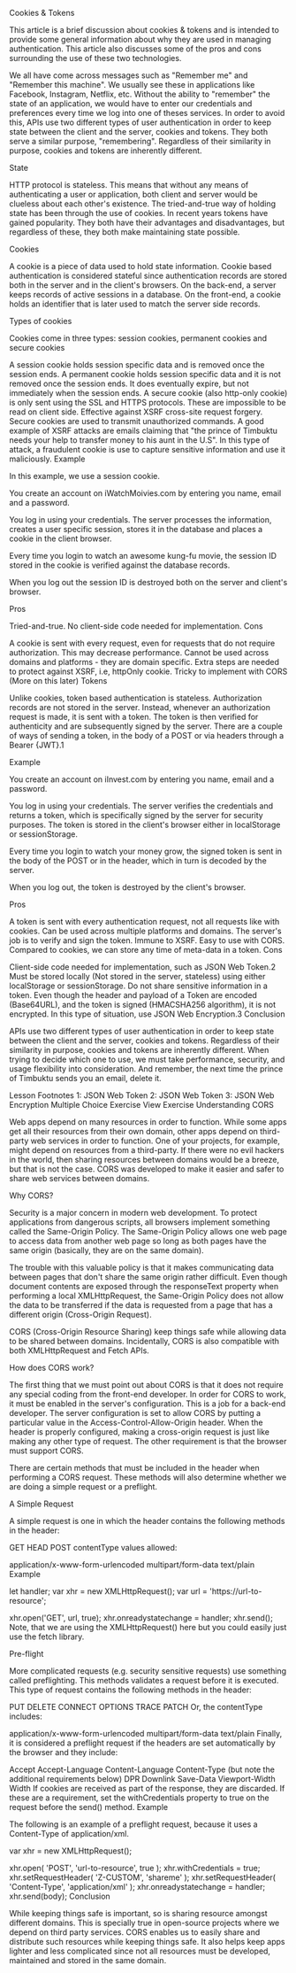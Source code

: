 Cookies & Tokens  

This article is a brief discussion about cookies & tokens and is intended to provide some general information about why they are used in managing authentication. This article also discusses some of the pros and cons surrounding the use of these two technologies.

We all have come across messages such as "Remember me" and "Remember this machine". We usually see these in applications like Facebook, Instagram, Netflix, etc. Without the ability to "remember" the state of an application, we would have to enter our credentials and preferences every time we log into one of theses services. In order to avoid this, APIs use two different types of user authentication in order to keep state between the client and the server, cookies and tokens. They both serve a similar purpose, "remembering". Regardless of their similarity in purpose, cookies and tokens are inherently different.

State  

HTTP protocol is stateless. This means that without any means of authenticating a user or application, both client and server would be clueless about each other's existence. The tried-and-true way of holding state has been through the use of cookies. In recent years tokens have gained popularity. They both have their advantages and disadvantages, but regardless of these, they both make maintaining state possible.

Cookies  

A cookie is a piece of data used to hold state information. Cookie based authentication is considered stateful since authentication records are stored both in the server and in the client's browsers. On the back-end, a server keeps records of active sessions in a database. On the front-end, a cookie holds an identifier that is later used to match the server side records.

Types of cookies  

Cookies come in three types: session cookies, permanent cookies and secure cookies

A session cookie holds session specific data and is removed once the session ends.
A permanent cookie holds session specific data and it is not removed once the session ends. It does eventually expire, but not immediately when the session ends.
A secure cookie (also http-only cookie) is only sent using the SSL and HTTPS protocols. These are impossible to be read on client side. Effective against XSRF cross-site request forgery. Secure cookies are used to transmit unauthorized commands.
A good example of XSRF attacks are emails claiming that "the prince of Timbuktu needs your help to transfer money to his aunt in the U.S". In this type of attack, a fraudulent cookie is use to capture sensitive information and use it maliciously.
Example

In this example, we use a session cookie.

You create an account on iWatchMoivies.com by entering you name, email and a password.

You log in using your credentials. The server processes the information, creates a user specific session, stores it in the database and places a cookie in the client browser.

Every time you login to watch an awesome kung-fu movie, the session ID stored in the cookie is verified against the database records.

When you log out the session ID is destroyed both on the server and client's browser.

Pros  

Tried-and-true.
No client-side code needed for implementation.
Cons  

A cookie is sent with every request, even for requests that do not require authorization. This may decrease performance.
Cannot be used across domains and platforms - they are domain specific.
Extra steps are needed to protect against XSRF, i.e, httpOnly cookie.
Tricky to implement with CORS (More on this later)
Tokens  

Unlike cookies, token based authentication is stateless. Authorization records are not stored in the server. Instead, whenever an authorization request is made, it is sent with a token. The token is then verified for authenticity and are subsequently signed by the server. There are a couple of ways of sending a token, in the body of a POST or via headers through a Bearer {JWT}.1

Example

You create an account on iInvest.com by entering you name, email and a password.

You log in using your credentials. The server verifies the credentials and returns a token, which is specifically signed by the server for security purposes. The token is stored in the client's browser either in localStorage or sessionStorage.

Every time you login to watch your money grow, the signed token is sent in the body of the POST or in the header, which in turn is decoded by the server.

When you log out, the token is destroyed by the client's browser.

Pros  

A token is sent with every authentication request, not all requests like with cookies.
Can be used across multiple platforms and domains.
The server's job is to verify and sign the token.
Immune to XSRF.
Easy to use with CORS.
Compared to cookies, we can store any time of meta-data in a token.
Cons  

Client-side code needed for implementation, such as JSON Web Token.2
Must be stored locally (Not stored in the server, stateless) using either localStorage or sessionStorage.
Do not share sensitive information in a token. Even though the header and payload of a Token are encoded (Base64URL), and the token is signed (HMACSHA256 algorithm), it is not encrypted. In this type of situation, use JSON Web Encryption.3
Conclusion  

APIs use two different types of user authentication in order to keep state between the client and the server, cookies and tokens. Regardless of their similarity in purpose, cookies and tokens are inherently different. When trying to decide which one to use, we must take performance, security, and usage flexibility into consideration. And remember, the next time the prince of Timbuktu sends you an email, delete it.

Lesson Footnotes
1: JSON Web Token
2: JSON Web Token
3: JSON Web Encryption
 Multiple Choice Exercise View Exercise
Understanding CORS  

Web apps depend on many resources in order to function. While some apps get all their resources from their own domain, other apps depend on third-party web services in order to function. One of your projects, for example, might depend on resources from a third-party. If there were no evil hackers in the world, then sharing resources between domains would be a breeze, but that is not the case. CORS was developed to make it easier and safer to share web services between domains.

Why CORS?  

Security is a major concern in modern web development. To protect applications from dangerous scripts, all browsers implement something called the Same-Origin Policy. The Same-Origin Policy allows one web page to access data from another web page so long as both pages have the same origin (basically, they are on the same domain).

The trouble with this valuable policy is that it makes communicating data between pages that don't share the same origin rather difficult. Even though document contents are exposed through the responseText property when performing a local XMLHttpRequest, the Same-Origin Policy does not allow the data to be transferred if the data is requested from a page that has a different origin (Cross-Origin Request).

CORS (Cross-Origin Resource Sharing) keep things safe while allowing data to be shared between domains. Incidentally, CORS is also compatible with both XMLHttpRequest and Fetch APIs.

How does CORS work?  

The first thing that we must point out about CORS is that it does not require any special coding from the front-end developer. In order for CORS to work, it must be enabled in the server's configuration. This is a job for a back-end developer. The server configuration is set to allow CORS by putting a particular value in the Access-Control-Allow-Origin header. When the header is properly configured, making a cross-origin request is just like making any other type of request. The other requirement is that the browser must support CORS.

There are certain methods that must be included in the header when performing a CORS request. These methods will also determine whether we are doing a simple request or a preflight.

A Simple Request  

A simple request is one in which the header contains the following methods in the header:

GET
HEAD
POST
contentType values allowed:

application/x-www-form-urlencoded
multipart/form-data
text/plain
Example

let handler;
var xhr = new XMLHttpRequest();
var url = 'https://url-to-resource';

xhr.open('GET', url, true);
xhr.onreadystatechange = handler;
xhr.send();
Note, that we are using the XMLHttpRequest() here but you could easily just use the fetch library.

Pre-flight  

More complicated requests (e.g. security sensitive requests) use something called ​preflighting. This methods validates a request before it is executed. This type of request contains the following methods in the header:

PUT
DELETE
CONNECT
OPTIONS
TRACE
PATCH
Or, the contentType includes:

application/x-www-form-urlencoded
multipart/form-data
text/plain
Finally, it is considered a preflight request if the headers are set automatically by the browser and they include:

Accept
Accept-Language
Content-Language
Content-Type (but note the additional requirements below)
DPR
Downlink
Save-Data
Viewport-Width
Width
If cookies are received as part of the response, they are discarded. If these are a requirement, set the withCredentials property to true on the request before the send() method.
Example

The following is an example of a preflight request, because it uses a Content-Type of application/xml.

var xhr = new XMLHttpRequest();

xhr.open( 'POST', 'url-to-resource', true );
xhr.withCredentials = true;
xhr.setRequestHeader( 'Z-CUSTOM', 'shareme' );
xhr.setRequestHeader( 'Content-Type', 'application/xml' );
xhr.onreadystatechange = handler;
xhr.send(body);
Conclusion  

While keeping things safe is important, so is sharing resource amongst different domains. This is specially true in open-source projects where we depend on third party services. CORS enables us to easily share and distribute such resources while keeping things safe. It also helps keep apps lighter and less complicated since not all resources must be developed, maintained and stored in the same domain.
